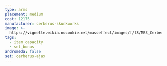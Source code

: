 ```yaml
---
type: arms
placement: medium
cost: 12175
manufacturer: cerberus-skunkworks
image: >-
  https://vignette.wikia.nocookie.net/masseffect/images/f/f8/ME3_Cerberus_Ajax_Armor.png/revision/latest?cb=20121123062420
tags:
  - item_capacity
  - set_bonus
andromeda: false
set: cerberus-ajax
---
```

